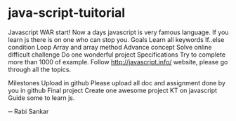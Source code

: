 # java-script-tuitorial

Javascript WAR start!
Now a days javascript is very famous language. If you learn js there is on one who can stop you. 
Goals
Learn all keywords
If..else condition
Loop 
Array and array method
Advance concept
Solve online difficult challenge
Do one wonderful project
Specifications
Try to complete more than 1000 of example. Follow http://javascript.info/ website, please go through all the topics.

Milestones
Upload in github
Please upload all doc and assignment done by you in github
Final project
Create one awesome project
KT on javascript
Guide some to learn js.


─
Rabi Sankar
